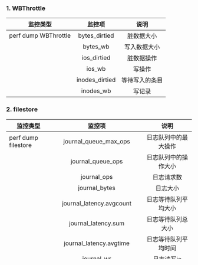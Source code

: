 ### 1. WBThrottle

| 监控类型   |      监控项      |  说明	 |
|----------|:-------------:|:-------------:|
| perf dump WBThrottle |  bytes_dirtied         | 脏数据大小     |
|                      |  bytes_wb              | 写入数据大小   |
|                      |  ios_dirtied           | 脏数据操作	    |
|                      |  ios_wb                | 写操作        |
|                      |  inodes_dirtied        | 等待写入的条目        |
|                      |  inodes_wb             | 写记录        |

### 2. filestore
| 监控类型   |      监控项      |  说明  |
|----------|:-------------:|:-------------:|
| perf dump filestore  |  journal_queue_max_ops         | 日志队列中的最大操作	    |
| 		       |  journal_queue_ops         	| 日志队列中的操作大小	    |
| 		       |  journal_ops         		| 日志请求数	    		|
| 		       |  journal_bytes         	| 日志大小	    		|
| 		       |  journal_latency.avgcount      | 日志等待队列平均大小	    |
| 		       |  journal_latency.sum      	| 日志等待队列总大小	    |
| 		       |  journal_latency.avgtime       | 日志等待队列平均时间	    |
| 		       |  journal_wr      		| 日志读写io	    	|
| 		       |  journal_wr_bytes.avgcount     | 日志读写大小的队列平均数量	  |
| 		       |  journal_wr_bytes.sum      	| 日志读写大小的队列总数	   |
| 		       |  journal_full      		| 日志写满	   		|
| 		       |  committing     		| 正在提交数量	       |
| 		       |  commitcycle_interval.avgcount | 提交之间的间隔队列平均数量	  |
| 		       |  commitcycle_interval.sum     	| 提交之间的间隔队列总数	    |
| 		       |  commitcycle_interval.avgtime  | 提交之间的间隔队列平均时间	  |
| 		       |  commitcycle_latency.avgcount  | 提交延迟队列平均数量	    |
| 		       |  commitcycle_latency.sum     	| 提交延迟队列总数	      |






				



	


		


	


		


		


		




